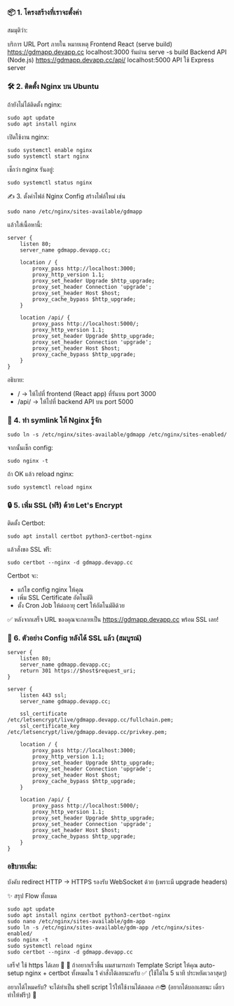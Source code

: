 ### 📦 1. โครงสร้างที่เราจะตั้งค่า
สมมุติว่า:

บริการ	                        URL	                              Port          ภายใน	            หมายเหตุ
Frontend React (serve build)	https://gdmapp.devapp.cc	      localhost:3000	รันผ่าน serve -s build
Backend API (Node.js)	        https://gdmapp.devapp.cc/api/	  localhost:5000	API ใช้ Express server

### 🛠 2. ติดตั้ง Nginx บน Ubuntu
ถ้ายังไม่ได้ติดตั้ง nginx:
```
sudo apt update
sudo apt install nginx
```
เปิดใช้งาน nginx:
```
sudo systemctl enable nginx
sudo systemctl start nginx
```
เช็กว่า nginx รันอยู่:
```
sudo systemctl status nginx
```
✍️ 3. ตั้งค่าไฟล์ Nginx Config
สร้างไฟล์ใหม่ เช่น
```
sudo nano /etc/nginx/sites-available/gdmapp
```
แล้วใส่เนื้อหานี้:
```
server {
    listen 80;
    server_name gdmapp.devapp.cc;

    location / {
        proxy_pass http://localhost:3000;
        proxy_http_version 1.1;
        proxy_set_header Upgrade $http_upgrade;
        proxy_set_header Connection 'upgrade';
        proxy_set_header Host $host;
        proxy_cache_bypass $http_upgrade;
    }

    location /api/ {
        proxy_pass http://localhost:5000/;
        proxy_http_version 1.1;
        proxy_set_header Upgrade $http_upgrade;
        proxy_set_header Connection 'upgrade';
        proxy_set_header Host $host;
        proxy_cache_bypass $http_upgrade;
    }
}
```

อธิบาย:
- / → ให้ไปที่ frontend (React app) ที่รันบน port 3000
- /api/ → ให้ไปที่ backend API บน port 5000


### 🔗 4. ทำ symlink ให้ Nginx รู้จัก
```
sudo ln -s /etc/nginx/sites-available/gdmapp /etc/nginx/sites-enabled/
```
จากนั้นเช็ก config:
```
sudo nginx -t
```
ถ้า OK แล้ว reload nginx:
```
sudo systemctl reload nginx
```

### 🔒 5. เพิ่ม SSL (ฟรี) ด้วย Let's Encrypt
ติดตั้ง Certbot:

```
sudo apt install certbot python3-certbot-nginx
```
แล้วสั่งขอ SSL ฟรี:
```
sudo certbot --nginx -d gdmapp.devapp.cc
```
Certbot จะ:
- แก้ไข config nginx ให้คุณ
- เพิ่ม SSL Certificate อัตโนมัติ
- ตั้ง Cron Job ให้ต่ออายุ cert ให้อัตโนมัติด้วย

✅ หลังจากเสร็จ URL ของคุณจะกลายเป็น https://gdmapp.devapp.cc พร้อม SSL เลย!

### 🎯 6. ตัวอย่าง Config หลังได้ SSL แล้ว (สมบูรณ์)

```
server {
    listen 80;
    server_name gdmapp.devapp.cc;
    return 301 https://$host$request_uri;
}

server {
    listen 443 ssl;
    server_name gdmapp.devapp.cc;

    ssl_certificate /etc/letsencrypt/live/gdmapp.devapp.cc/fullchain.pem;
    ssl_certificate_key /etc/letsencrypt/live/gdmapp.devapp.cc/privkey.pem;

    location / {
        proxy_pass http://localhost:3000;
        proxy_http_version 1.1;
        proxy_set_header Upgrade $http_upgrade;
        proxy_set_header Connection 'upgrade';
        proxy_set_header Host $host;
        proxy_cache_bypass $http_upgrade;
    }

    location /api/ {
        proxy_pass http://localhost:5000/;
        proxy_http_version 1.1;
        proxy_set_header Upgrade $http_upgrade;
        proxy_set_header Connection 'upgrade';
        proxy_set_header Host $host;
        proxy_cache_bypass $http_upgrade;
    }
}
```

### อธิบายเพิ่ม:
บังคับ redirect HTTP → HTTPS
รองรับ WebSocket ด้วย (เพราะมี upgrade headers)

✨ สรุป Flow ทั้งหมด
```
sudo apt update
sudo apt install nginx certbot python3-certbot-nginx
sudo nano /etc/nginx/sites-available/gdm-app
sudo ln -s /etc/nginx/sites-available/gdm-app /etc/nginx/sites-enabled/
sudo nginx -t
sudo systemctl reload nginx
sudo certbot --nginx -d gdmapp.devapp.cc
```


เสร็จ! ใช้ https ได้เลย	🚀
🎁 ถ้าอยากเร็วขึ้น
ผมสามารถทำ Template Script ให้คุณ auto-setup nginx + certbot ทั้งหมดใน 1 คำสั่งได้เลยนะครับ ✅
(ใช้ได้ใน 5 นาที ประหยัดเวลาสุดๆ)

อยากได้ไหมครับ? จะได้ทำเป็น shell script ไว้ให้ใช้งานได้ตลอด 🔥😎
(อยากได้บอกเลยนะ เดี๋ยวทำให้ฟรีๆ) 🚀
